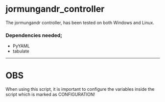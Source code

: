 # jormungandr_controller
The jormungandr controller, has been tested on both Windows and Linux.

### Dependencies needed;
- PyYAML
- tabulate

---------------------

# OBS 
When using this script, it is important to configure the variables inside the script which is marked as CONFIGURATION!
